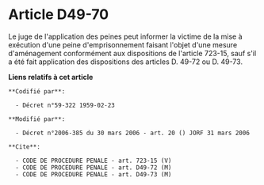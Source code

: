 # Article D49-70

Le juge de l'application des peines peut informer la victime de la mise à exécution d'une peine d'emprisonnement faisant
l'objet d'une mesure d'aménagement conformément aux dispositions de l'article 723-15, sauf s'il a été fait application des
dispositions des articles D. 49-72 ou D. 49-73.

**Liens relatifs à cet article**

	**Codifié par**:

	  - Décret n°59-322 1959-02-23

	**Modifié par**:

	  - Décret n°2006-385 du 30 mars 2006 - art. 20 () JORF 31 mars 2006

	**Cite**:

	  - CODE DE PROCEDURE PENALE - art. 723-15 (V)
	  - CODE DE PROCEDURE PENALE - art. D49-72 (M)
	  - CODE DE PROCEDURE PENALE - art. D49-73 (M)
